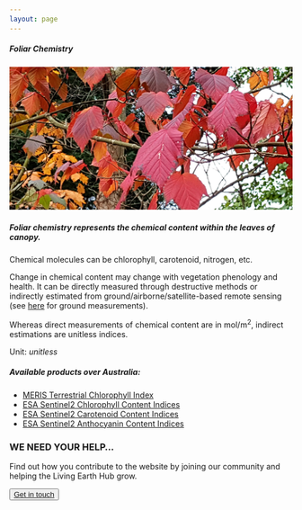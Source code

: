 ```yaml
---
layout: page
---
```


<!-- Content-section-start -->
<div class="container">
	<div class="row">
		<div class="col-12 mt-60">
			<h5 class="common-title">Foliar Chemistry</h5>
		</div>
		<div class="col-xs-12 col-sm-12 col-ms-9 col-lg-9 col-xl-9 col-xxl-9">
			<div class="common-image pb-5">
				<img src="/assets/img/Wales/Big/foliar-chemistry.jpg" class="img-fluid" alt="Foliar Chemistry">
			</div>
			<div>
				<h5 class="font-weight-bold">Foliar chemistry represents the chemical content within the leaves of canopy.</h5>
				<div class="pt-4">
					<p>Chemical molecules can be chlorophyll, carotenoid, nitrogen, etc.</p>
					<p>Change in chemical content may change with vegetation phenology and health. It can be directly measured through destructive methods or indirectly estimated from ground/airborne/satellite-based remote sensing (see <a href="https://livingearth.aber.ac.uk/data/ground-measurements/technics/906-2/" target="_blank">here</a> for ground measurements).</p>
					<p>Whereas direct measurements of chemical content are in mol/m<sup>2</sup>, indirect estimations are unitless indices.</p>
					<p>Unit: <i>unitless</i></p>
				</div>
			</div>
			<div class="py-5">
				<h5 class="font-weight-bold mb-4">Available products over Australia:</h5>
				<ul class="list-title">
					<li class="list-item"><a href="https://livingearth.aber.ac.uk/data/remote-sensing-algorithms/foliar-chemistry-remote-sensing-algorithms/meris-terrestrial-chlorophyll-index/" target="_blank">MERIS Terrestrial Chlorophyll Index</a></li>
					<li class="list-item"><a href="https://livingearth.aber.ac.uk/data/remote-sensing-algorithms/foliar-chemistry-remote-sensing-algorithms/esa-sentinel-2-chlorophyll-content-indices/" target="_blank">ESA Sentinel2 Chlorophyll Content Indices</a></li>
					<li class="list-item"><a href="https://livingearth.aber.ac.uk/data/remote-sensing-algorithms/foliar-chemistry-remote-sensing-algorithms/esa-sentinel-2-carotenoid-content-indices/" target="_blank">ESA Sentinel2 Carotenoid Content Indices</a></li>
					<li class="list-item"><a href="https://livingearth.aber.ac.uk/data/remote-sensing-algorithms/foliar-chemistry-remote-sensing-algorithms/esa-sentinel-2-anthocyanin-content-indices/" target="_blank">ESA Sentinel2 Anthocyanin Content Indices</a></li>
				</ul>
			</div>
		</div>
	</div>
</div>
<!-- Content-section-end -->

<!-- get-in-section-Start -->
<div class="container mb-100">
	<div class="get-in-section-main">
		<div class="get-in-section-dsc">
			<h3>WE NEED YOUR HELP&hellip;</h3>
			<p>Find out how you contribute to the website by joining our community and helping the Living Earth Hub grow.</p>
		</div>
		<button type="button"><a href="/contact/">Get in touch</a></button>
	</div>
</div>
<!-- get-in-section-End -->